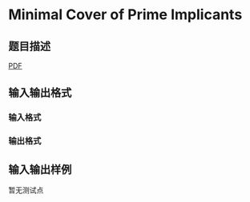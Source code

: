 # Minimal Cover of Prime Implicants

## 题目描述

[problemUrl]: https://uva.onlinejudge.org/index.php?option=com_onlinejudge&Itemid=8&category=246&page=show_problem&problem=3620

[PDF](https://uva.onlinejudge.org/external/11/p1179.pdf)

## 输入输出格式

### 输入格式

### 输出格式

## 输入输出样例

暂无测试点

